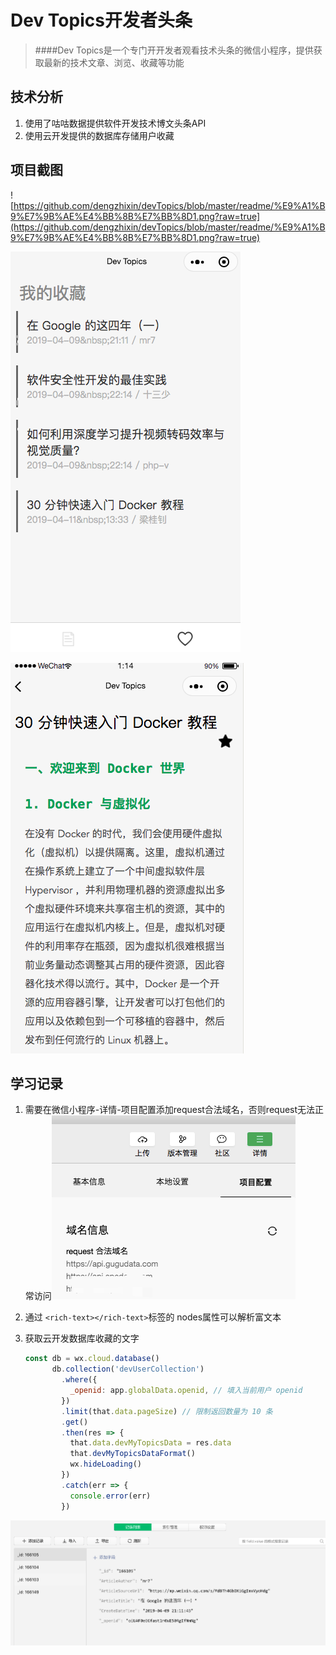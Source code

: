 # Dev Topics开发者头条

> ####Dev Topics是一个专门开开发者观看技术头条的微信小程序，提供获取最新的技术文章、浏览、收藏等功能
>

## 技术分析

1. 使用了咕咕数据提供软件开发技术博文头条API
2. 使用云开发提供的数据库存储用户收藏

## 项目截图

![https://github.com/dengzhixin/devTopics/blob/master/readme/%E9%A1%B9%E7%9B%AE%E4%BB%8B%E7%BB%8D1.png?raw=true](https://github.com/dengzhixin/devTopics/blob/master/readme/%E9%A1%B9%E7%9B%AE%E4%BB%8B%E7%BB%8D1.png?raw=true)

![t2](https://github.com/dengzhixin/devTopics/blob/master/readme/%E9%A1%B9%E7%9B%AE%E4%BB%8B%E7%BB%8D2.png?raw=true)

![](https://github.com/dengzhixin/devTopics/blob/master/readme/%E9%A1%B9%E7%9B%AE%E4%BB%8B%E7%BB%8D3.png?raw=true)



## 学习记录

1.  需要在微信小程序-详情-项目配置添加request合法域名，否则request无法正常访问![image-20200210010634971](https://github.com/dengzhixin/devTopics/blob/master/readme/i1.png?raw=true)

2. 通过 ```<rich-text></rich-text>```标签的 nodes属性可以解析富文本

   

3. 获取云开发数据库收藏的文字

   ```javascript
   const db = wx.cloud.database()
         db.collection('devUserCollection')
           .where({
             _openid: app.globalData.openid, // 填入当前用户 openid
           })
           .limit(that.data.pageSize) // 限制返回数量为 10 条
           .get()
           .then(res => {
             that.data.devMyTopicsData = res.data
             that.devMyTopicsDataFormat()
             wx.hideLoading()
           })
           .catch(err => {
             console.error(err)
           })
   ```

![image-20200210011233263](https://github.com/dengzhixin/devTopics/blob/master/readme/i2.png?raw=true)